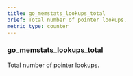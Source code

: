 ```yaml
---
title: go_memstats_lookups_total
brief: Total number of pointer lookups.
metric_type: counter
---
```

### go_memstats_lookups_total

Total number of pointer lookups.